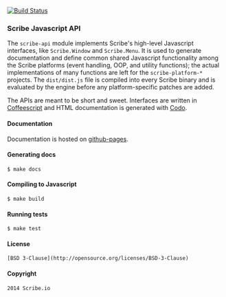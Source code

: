 [![Build Status](https://travis-ci.org/scribe-src/scribe-api.svg)](https://travis-ci.org/scribe-src/scribe-api)

### Scribe Javascript API

The `scribe-api` module implements Scribe's high-level Javascript interfaces, like `Scribe.Window` and `Scribe.Menu`. It is used to generate documentation and define common shared Javascript functionality among the Scribe platforms (event handling, OOP, and utility functions); the actual implementations of many functions are left for the `scribe-platform-*` projects. The `dist/dist.js` file is compiled into every Scribe binary and is evaluated by the engine before any platform-specific patches are added.

The APIs are meant to be short and sweet. Interfaces are written in [Coffeescript](http://coffeescript.org/) and HTML documentation is generated with [Codo](https://github.com/coffeedoc/codo).

#### Documentation

Documentation is hosted on [github-pages](http://scribe-src.github.io/scribe-api/doc/).

#### Generating docs

    $ make docs

#### Compiling to Javascript

    $ make build

#### Running tests

    $ make test

#### License

    [BSD 3-Clause](http://opensource.org/licenses/BSD-3-Clause)

#### Copyright

    2014 Scribe.io

